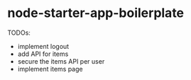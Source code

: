 # node-starter-app-boilerplate

TODOs:

* implement logout
* add API for items
* secure the items API per user
* implement items page

